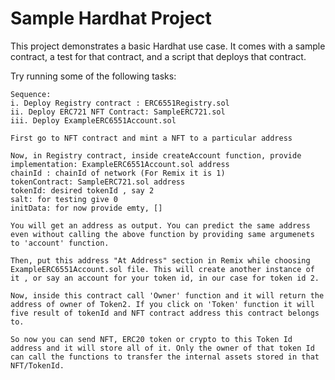# Sample Hardhat Project

This project demonstrates a basic Hardhat use case. It comes with a sample contract, a test for that contract, and a script that deploys that contract.

Try running some of the following tasks:

```shell
Sequence:
i. Deploy Registry contract : ERC6551Registry.sol
ii. Deploy ERC721 NFT Contract: SampleERC721.sol
iii. Deploy ExampleERC6551Account.sol

First go to NFT contract and mint a NFT to a particular address

Now, in Registry contract, inside createAccount function, provide
implementation: ExampleERC6551Account.sol address  
chainId : chainId of network (For Remix it is 1)
tokenContract: SampleERC721.sol address
tokenId: desired tokenId , say 2
salt: for testing give 0
initData: for now provide emty, []

You will get an address as output. You can predict the same address even without calling the above function by providing same argumenets to 'account' function.

Then, put this address "At Address" section in Remix while choosing ExampleERC6551Account.sol file. This will create another instance of it , or say an account for your token id, in our case for token id 2.

Now, inside this contract call 'Owner' function and it will return the address of owner of Token2. If you click on 'Token' function it will five result of tokenId and NFT contract address this contract belongs to.

So now you can send NFT, ERC20 token or crypto to this Token Id address and it will store all of it. Only the owner of that token Id can call the functions to transfer the internal assets stored in that NFT/TokenId.

```
